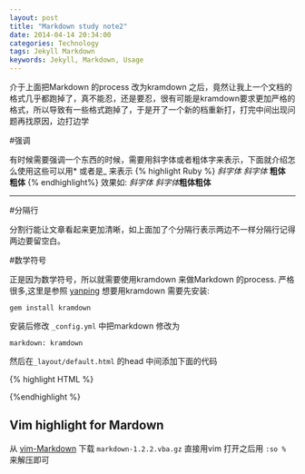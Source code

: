 ```yaml
---
layout: post
title: "Markdown study note2"
date: 2014-04-14 20:34:00
categories: Technology
tags: Jekyll Markdown
keywords: Jekyll, Markdown, Usage
---
```

    
介于上面把Markdown 的process 改为kramdown 之后，竟然让我上一个文档的格式几乎都跑掉了，真不能忍，还是要忍，很有可能是kramdown要求更加严格的格式，所以导致有一些格式跑掉了，于是开了一个新的档重新打，打完中间出现问题再找原因，边打边学

#强调

有时候需要强调一个东西的时候，需要用斜字体或者粗体字来表示，下面就介绍怎么使用这些可以用* 或者是_ 来表示
{% highlight Ruby %}
*斜字体*
_斜字体_
**粗体**
__粗体__
{% endhighlight%}
效果如\: *斜字体* _斜字体_**粗体**__粗体__

---------------------------

#分隔行

分割行能让文章看起来更加清晰，如上面加了个分隔行表示两边不一样分隔行记得两边要留空白。

#数学符号

正是因为数学符号，所以就需要使用kramdown 来做Markdown 的process. 严格很多,这里是参照 [yanping][yanping] 想要用kramdown 需要先安装:

```
gem install kramdown
```


安装后修改 `_config.yml` 中把markdown 修改为

```
markdown: kramdown
```

然后在`_layout/default.html` 的head 中间添加下面的代码

{% highlight HTML %}
<!-- mathjax config similar to math.stackexchange -->

<script type="text/x-mathjax-config">
  MathJax.Hub.Config({
    tex2jax: {
      inlineMath: [ ['$','$'], ["\\(","\\)"] ],
      processEscapes: true
    }
  });
</script>

<script type="text/x-mathjax-config">
    MathJax.Hub.Config({
      tex2jax: {
        skipTags: ['script', 'noscript', 'style', 'textarea', 'pre', 'code']
      }
    });
</script>

<script type="text/x-mathjax-config">
    MathJax.Hub.Queue(function() {
        var all = MathJax.Hub.getAllJax(), i;
        for(i=0; i < all.length; i += 1) {
            all[i].SourceElement().parentNode.className += ' has-jax';
        }
    });
</script>

<script type="text/javascript"
   src="http://cdn.mathjax.org/mathjax/latest/MathJax.js?config=TeX-AMS-MML_HTMLorMML">
</script>

{%endhighlight %}

## Vim highlight for Mardown

从 [vim-Markdown][Markdown] 下载 `markdown-1.2.2.vba.gz` 直接用vim 打开之后用 `:so %` 来解压即可

[yanping]: http://yanping.me/cn/blog/2012/03/10/octopress-with-latex/
[Markdown]: http://www.vim.org/scripts/script.php?script_id=2882 "Markdown syntax highlight"

